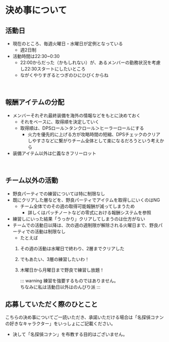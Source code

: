 # 決め事について

## 活動日
- 現在のところ、毎週火曜日・水曜日が定例となっている
    - 週2日制
- 活動時間は22:30~0:30
    - 22:00からだった（かもしれない）が、あるメンバーの勤務状況を考慮し22:30スタートにしたいところ
    - ながくやりすぎるとつぎのひにひびくからね

<br>

## 報酬アイテムの分配
- メンバーそれぞれ最終装備を海外の情報などをもとに決めておく
    - それをベースに、取得順を決定していく
    - 取得順は、DPSロール＞タンクロール＞ヒーラーロールにする
        - 火力を優先的に上げる方が攻略時間の短縮、DPSチェックのクリアしやすさなどに繋がりチーム全体として楽になるだろうという考えから
- 装備アイテム以外は仁義なきフリーロット

<br>

## チーム以外の活動
- 野良パーティでの練習については特に制限なし
- 既にクリアした層などを、野良パーティでアイテムを取得しにいくのはNG
    - チーム全体でのその週の取得可能報酬が減ってしまうため
        - 詳しくはパッチノートなどの零式における報酬システムを参照
- 練習しにいった結果「うっかり」クリアしてしまうのは仕方がない
- チームでの活動日以降は、次の週の週制限が解除される火曜日まで、野良パーティでの活動は制限なし
    - たとえば
    1. その週の活動は水曜日で終わり、2層までクリアした
    1. でもあたい、3層の練習したいわ！
    1. 木曜日から月曜日まで野良で練習し放題！

        ::: warning
        練習を強要するものではありません。 <br>
        ちなみに私は活動日以外はのんびり派
        :::

## 応募していただく際のひとこと
こちらの決め事についてご一読いただき、承諾いただける場合は「名探偵コナンの好きなキャラクター」をいっしょにご記載ください。

- 決して「名探偵コナン」を布教する目的はございません。